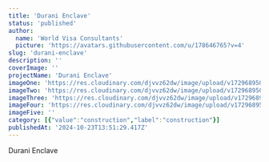 ```yaml
---
title: 'Durani Enclave'
status: 'published'
author:
  name: 'World Visa Consultants'
  picture: 'https://avatars.githubusercontent.com/u/178646765?v=4'
slug: 'durani-enclave'
description: ''
coverImage: ''
projectName: 'Durani Enclave'
imageOne: 'https://res.cloudinary.com/djvvz62dw/image/upload/v1729689501/greywall/projects/Durani%20Enclave/image1_iayzkm.webp'
imageTwo: 'https://res.cloudinary.com/djvvz62dw/image/upload/v1729689503/greywall/projects/Durani%20Enclave/image2_frz5et.webp'
imageThree: 'https://res.cloudinary.com/djvvz62dw/image/upload/v1729689504/greywall/projects/Durani%20Enclave/image4_qfvgly.webp'
imageFour: 'https://res.cloudinary.com/djvvz62dw/image/upload/v1729689502/greywall/projects/Durani%20Enclave/image3_apd0vt.webp'
imageFive: ''
category: [{"value":"construction","label":"construction"}]
publishedAt: '2024-10-23T13:51:29.417Z'
---
```


Durani Enclave
